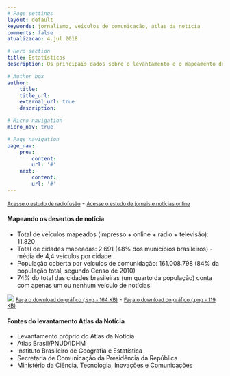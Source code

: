 ```yaml
---
# Page settings
layout: default
keywords: jornalismo, veículos de comunicação, atlas da notícia
comments: false
atualizacao: 4.jul.2018

# Hero section
title: Estatísticas
description: Os principais dados sobre o levantamento e o mapeamento de veículos de comunicação e jornalismo no Brasil

# Author box
author:
    title:
    title_url:
    external_url: true
    description:

# Micro navigation
micro_nav: true

# Page navigation
page_nav:
    prev:
        content:
        url: '#'
    next:
        content:
        url: '#'
---
```


<small>[Acesse o estudo de radiofusão](../radiodifusao)</small> -
<small>[Acesse o estudo de jornais e notícias online](../jornais-online)</small>

#### Mapeando os desertos de notícia

- Total de veículos mapeados (impresso + online + rádio + televisão): 11.820
- Total de cidades mapeadas: 2.691 (48% dos municípios brasileiros) - média de 4,4 veículos por cidade
- População coberta por veículos de comunidação: 161.008.798 (84% da população total, segundo Censo de 2010)
- 74% do total das cidades brasileiras (um quarto da população) conta com apenas um ou nenhum veículo de notícias.

![](../graficos/total_jornal_online_radio_tv.svg)
<small><a id="download" href="../graficos/total_jornal_online_radio_tv.svg" download="atlas_totais.svg">Faça o download do gráfico (.svg - 164 KB)</a></small> -
<small><a id="download" href="../graficos/total_jornal_online_radio_tv.png" download="atlas_totais.png">Faça o download do gráfico (.png - 119 KB)</a></small>

#### Fontes do levantamento Atlas da Notícia
- Levantamento próprio do Atlas da Notícia
- Atlas Brasil/PNUD/IDHM
- Instituto Brasileiro de Geografia e Estatística
- Secretaria de Comunicação da Presidência da República
- Ministério da Ciência, Tecnologia, Inovações e Comunicações
